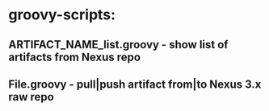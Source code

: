 # groovy-scripts:
## ARTIFACT_NAME_list.groovy - show list of artifacts from Nexus repo
## File.groovy - pull|push artifact from|to Nexus 3.x raw repo
